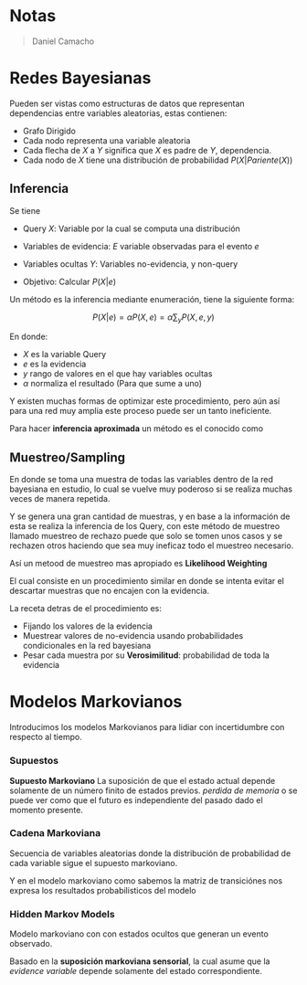 # Notas
> Daniel Camacho

# Redes Bayesianas
Pueden ser vistas como estructuras de datos que representan dependencias entre variables aleatorias, estas contienen:

- Grafo Dirigido
- Cada nodo representa una variable aleatoria
- Cada flecha de $X$ a $Y$ significa que $X$ es padre de $Y$, dependencia.
- Cada nodo de $X$ tiene una distribución de probabilidad $P(X|Pariente(X))$

## Inferencia
Se tiene
- Query $X$: Variable por la cual se computa una distribución
- Variables de evidencia: $E$ variable observadas para el evento $e$
- Variables ocultas $Y$: Variables no-evidencia, y non-query 

- Objetivo: Calcular $P(X|e)$

Un método es la inferencia mediante enumeración, tiene la siguiente forma:

$$P(X|e) = \alpha P(X,e) = \alpha \sum_y P(X,e,y)$$

En donde:

- $X$ es la variable Query
- $e$ es la evidencia 
- $y$ rango de valores en el que hay variables ocultas
- $\alpha$ normaliza el resultado (Para que sume a uno)

Y existen muchas formas de optimizar este procedimiento, pero aún así para una red muy amplia este proceso puede ser un tanto ineficiente.

Para hacer **inferencia aproximada** un método es el conocido como 

## Muestreo/Sampling
En donde se toma una muestra de todas las variables dentro de la red bayesiana en estudio, lo cual se vuelve muy poderoso si se realiza muchas veces de manera repetida.

Y se genera una gran cantidad de muestras, y en base a la información de esta se realiza la inferencia de los Query, con este método de muestreo llamado muestreo de rechazo puede que solo se tomen unos casos y se rechazen otros haciendo que sea muy ineficaz todo el muestreo necesario. 

Así un metood de muestreo mas apropiado es **Likelihood Weighting**

El cual consiste en un procedimiento similar en donde se intenta evitar el descartar muestras que no encajen con la evidencia. 

La receta detras de el procedimiento es:

- Fijando los valores de la evidencia
- Muestrear valores de no-evidencia usando probabilidades condicionales en la red bayesiana
- Pesar cada muestra por su **Verosimilitud**: probabilidad de toda la evidencia

# Modelos Markovianos
Introducimos los modelos Markovianos para lidiar con incertidumbre con respecto al tiempo. 

### Supuestos
**Supuesto Markoviano**
La suposición de que el estado actual depende solamente de un número finito de estados previos. *perdida de memoria* o se puede ver como que el futuro es independiente del pasado dado el momento presente. 

### Cadena Markoviana
Secuencia de variables aleatorias donde la distribución de probabilidad de cada variable sigue el supuesto markoviano.

Y en el modelo markoviano como sabemos la matriz de transiciónes nos expresa los resultados probabilisticos del modelo

### Hidden Markov Models
Modelo markoviano con con estados ocultos que generan un evento observado.

Basado en la **suposición markoviana sensorial**, la cual asume que la *evidence variable* depende solamente del estado correspondiente. 